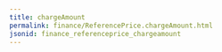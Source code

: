 ```yaml
---
title: chargeAmount
permalink: finance/ReferencePrice.chargeAmount.html
jsonid: finance_referenceprice_chargeamount
---
```

